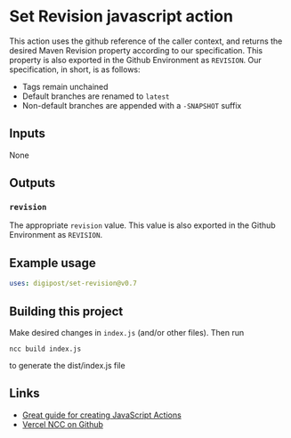 # Set Revision javascript action

This action uses the github reference of the caller context,
and returns the desired Maven Revision property according to
our specification. This property is also
exported in the Github Environment as `REVISION`.
Our specification, in short, is as follows:
- Tags remain unchained
- Default branches are renamed to `latest`
- Non-default branches are appended with a `-SNAPSHOT` suffix

## Inputs

None

## Outputs

### `revision`

The appropriate `revision` value.
This value is also exported in the Github Environment as `REVISION`.

## Example usage

```yaml
uses: digipost/set-revision@v0.7
```

## Building this project

Make desired changes in `index.js` (and/or other files). Then run

```
ncc build index.js
```

to generate the dist/index.js file

## Links

- [Great guide for creating JavaScript Actions](https://docs.github.com/en/actions/creating-actions/creating-a-javascript-action)
- [Vercel NCC on Github](https://github.com/vercel/ncc)
